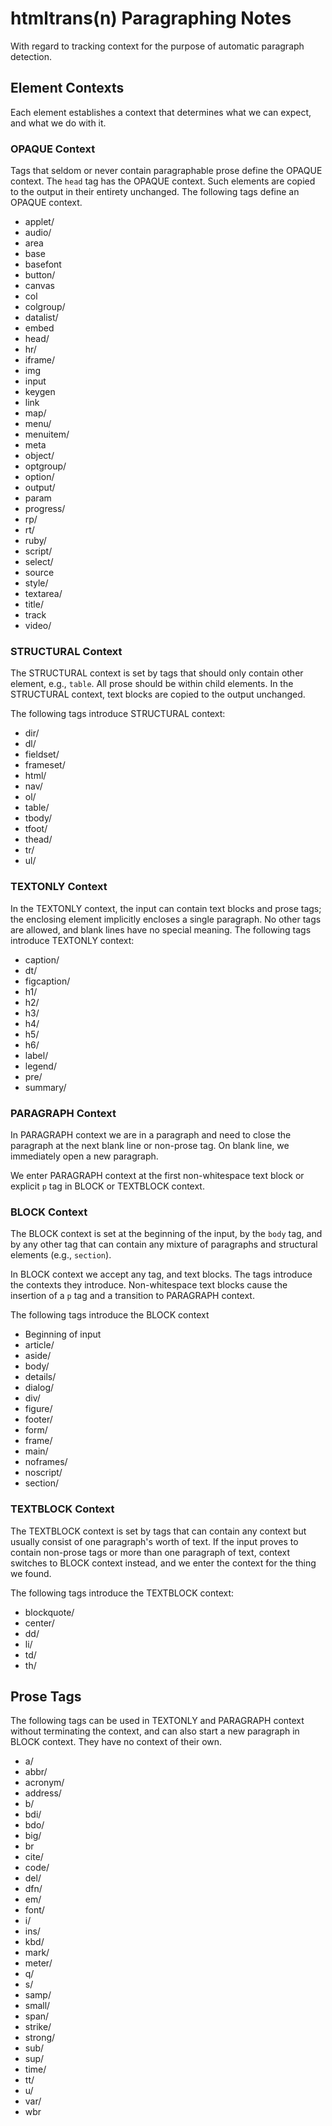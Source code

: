 # htmltrans(n) Paragraphing Notes

With regard to tracking context for the purpose of automatic paragraph
detection.<p>

## Element Contexts

Each element establishes a context that determines what we can expect,
and what we do with it.

### OPAQUE Context

Tags that seldom or never contain paragraphable prose define the 
OPAQUE context.  The `head` tag has the OPAQUE context.  Such elements
are copied to the output in their entirety unchanged.  The following 
tags define an OPAQUE context.

* applet/
* audio/
* area
* base
* basefont
* button/
* canvas
* col
* colgroup/
* datalist/
* embed
* head/
* hr/
* iframe/
* img
* input
* keygen
* link
* map/
* menu/
* menuitem/
* meta
* object/
* optgroup/
* option/
* output/
* param
* progress/
* rp/
* rt/
* ruby/
* script/
* select/
* source
* style/
* textarea/
* title/
* track
* video/

### STRUCTURAL Context

The STRUCTURAL context is set by tags that should only contain other
element, e.g., `table`.  All prose should be within child elements.  In
the STRUCTURAL context, text blocks are copied to the output unchanged.

The following tags introduce STRUCTURAL context:

* dir/
* dl/
* fieldset/
* frameset/
* html/
* nav/
* ol/
* table/
* tbody/
* tfoot/
* thead/
* tr/
* ul/

### TEXTONLY Context

In the TEXTONLY context, the input can contain text blocks and prose
tags; the enclosing element implicitly encloses a single paragraph.
No other tags are allowed, and blank lines have no special
meaning.  The following tags introduce TEXTONLY context:

* caption/
* dt/
* figcaption/
* h1/
* h2/
* h3/
* h4/
* h5/
* h6/
* label/
* legend/
* pre/
* summary/


### PARAGRAPH Context

In PARAGRAPH context we are in a paragraph and need to close the paragraph
at the next blank line or non-prose tag.  On blank line, we immediately
open a new paragraph.

We enter PARAGRAPH context at the first non-whitespace text block 
or explicit `p` tag in BLOCK or TEXTBLOCK context.

### BLOCK Context

The BLOCK context is set at the beginning of the input, by the `body` tag,
and by any other tag that can contain any mixture of paragraphs 
and structural elements (e.g., `section`).

In BLOCK context we accept any tag, and text blocks.  The tags
introduce the contexts they introduce.  Non-whitespace text blocks 
cause the insertion of a `p` tag and a transition to PARAGRAPH context.

The following tags introduce the BLOCK context

* Beginning of input
* article/
* aside/
* body/
* details/
* dialog/
* div/
* figure/
* footer/
* form/
* frame/
* main/
* noframes/
* noscript/
* section/

### TEXTBLOCK Context

The TEXTBLOCK context is set by tags that can contain any context but
usually consist of one paragraph's worth of text.  If the input proves
to contain non-prose tags or more than one paragraph of text, context
switches to BLOCK context instead, and we enter the context for the 
thing we found.

The following tags introduce the TEXTBLOCK context:

* blockquote/
* center/
* dd/
* li/
* td/
* th/

## Prose Tags

The following tags can be used in TEXTONLY and PARAGRAPH context
without terminating the context, and can also start a new paragraph
in BLOCK context.  They have no context of their own.

* a/
* abbr/
* acronym/
* address/
* b/
* bdi/
* bdo/
* big/
* br
* cite/
* code/
* del/
* dfn/
* em/
* font/
* i/
* ins/
* kbd/
* mark/
* meter/
* q/
* s/
* samp/
* small/
* span/
* strike/
* strong/
* sub/
* sup/
* time/
* tt/
* u/
* var/
* wbr
